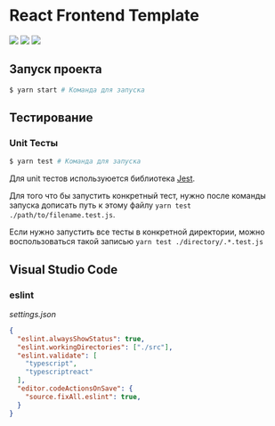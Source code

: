 # React Frontend Template

![](https://img.shields.io/badge/version-1.0.0-blue)
![](https://img.shields.io/badge/react-17.0.2-inactive)
![](https://img.shields.io/badge/typescript-4.3.2-green)

## Запуск проекта

```bash
$ yarn start # Команда для запуска
```

## Тестирование
### Unit Тесты

```bash
$ yarn test # Команда для запуска
```

Для unit тестов используюeтся библиотека [Jest](https://jestjs.io/).

Для того что бы запустить конкретный тест, нужно после команды запуска дописать путь к этому файлу `yarn test ./path/to/filename.test.js`.

Если нужно запустить все тесты в конкретной директории, можно воспользоваться такой записью `yarn test ./directory/.*.test.js`

## Visual Studio Code

### eslint

*settings.json*
```json
{
  "eslint.alwaysShowStatus": true,
  "eslint.workingDirectories": ["./src"],
  "eslint.validate": [
    "typescript",
    "typescriptreact"
  ],
  "editor.codeActionsOnSave": {
    "source.fixAll.eslint": true,
  }
}
```
